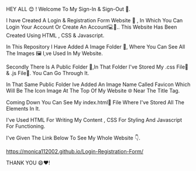 HEY ALL 😊 ! Welcome To My Sign-In & Sign-Out 🔏.

I have Created A Login & Registration Form Website 📲 , In Which You Can Login Your Account Or Create An Account💻🔐.. This Website Has Been Created Using HTML , CSS & Javascript.

In This Repository I Have Added A Image Folder 📁, Where You Can See All The Images 🖼️ I,ve Used In My Website.

Secondly There Is A Public Folder 📁,In That Folder I've Stored My .css File📄 & .js File📄. You Can Go Through It.

In That Same Public Folder Ive Added An Image Name Called Favicon Which Will Be The Icon Image At The Top Of My Website 🌐 Near The Title Tag.

Coming Down You Can See My index.html📄 File Where I've Stored All The Elements In It.

I've Used HTML For Writing My Content , CSS For Styling And Javascript For Functioning.

I've Given The Link Below To See My Whole Website 👇.

https://monica112002.github.io/Login-Registration-Form/

THANK YOU 😄❤️!
